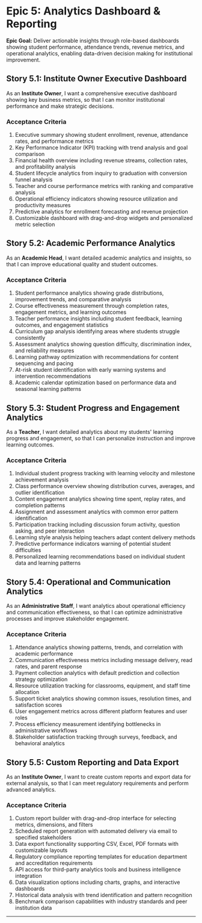 # Epic 5: Analytics Dashboard & Reporting

**Epic Goal:** Deliver actionable insights through role-based dashboards showing student performance, attendance trends, revenue metrics, and operational analytics, enabling data-driven decision making for institutional improvement.

## Story 5.1: Institute Owner Executive Dashboard

As an **Institute Owner**,
I want a comprehensive executive dashboard showing key business metrics,
so that I can monitor institutional performance and make strategic decisions.

### Acceptance Criteria
1. Executive summary showing student enrollment, revenue, attendance rates, and performance metrics
2. Key Performance Indicator (KPI) tracking with trend analysis and goal comparison
3. Financial health overview including revenue streams, collection rates, and profitability analysis
4. Student lifecycle analytics from inquiry to graduation with conversion funnel analysis
5. Teacher and course performance metrics with ranking and comparative analysis
6. Operational efficiency indicators showing resource utilization and productivity measures
7. Predictive analytics for enrollment forecasting and revenue projection
8. Customizable dashboard with drag-and-drop widgets and personalized metric selection

## Story 5.2: Academic Performance Analytics

As an **Academic Head**,
I want detailed academic analytics and insights,
so that I can improve educational quality and student outcomes.

### Acceptance Criteria
1. Student performance analytics showing grade distributions, improvement trends, and comparative analysis
2. Course effectiveness measurement through completion rates, engagement metrics, and learning outcomes
3. Teacher performance insights including student feedback, learning outcomes, and engagement statistics
4. Curriculum gap analysis identifying areas where students struggle consistently
5. Assessment analytics showing question difficulty, discrimination index, and reliability measures
6. Learning pathway optimization with recommendations for content sequencing and pacing
7. At-risk student identification with early warning systems and intervention recommendations
8. Academic calendar optimization based on performance data and seasonal learning patterns

## Story 5.3: Student Progress and Engagement Analytics

As a **Teacher**,
I want detailed analytics about my students' learning progress and engagement,
so that I can personalize instruction and improve learning outcomes.

### Acceptance Criteria
1. Individual student progress tracking with learning velocity and milestone achievement analysis
2. Class performance overview showing distribution curves, averages, and outlier identification
3. Content engagement analytics showing time spent, replay rates, and completion patterns
4. Assignment and assessment analytics with common error pattern identification
5. Participation tracking including discussion forum activity, question asking, and peer interaction
6. Learning style analysis helping teachers adapt content delivery methods
7. Predictive performance indicators warning of potential student difficulties
8. Personalized learning recommendations based on individual student data and learning patterns

## Story 5.4: Operational and Communication Analytics

As an **Administrative Staff**,
I want analytics about operational efficiency and communication effectiveness,
so that I can optimize administrative processes and improve stakeholder engagement.

### Acceptance Criteria
1. Attendance analytics showing patterns, trends, and correlation with academic performance
2. Communication effectiveness metrics including message delivery, read rates, and parent response
3. Payment collection analytics with default prediction and collection strategy optimization
4. Resource utilization tracking for classrooms, equipment, and staff time allocation
5. Support ticket analytics showing common issues, resolution times, and satisfaction scores
6. User engagement metrics across different platform features and user roles
7. Process efficiency measurement identifying bottlenecks in administrative workflows
8. Stakeholder satisfaction tracking through surveys, feedback, and behavioral analytics

## Story 5.5: Custom Reporting and Data Export

As an **Institute Owner**,
I want to create custom reports and export data for external analysis,
so that I can meet regulatory requirements and perform advanced analytics.

### Acceptance Criteria
1. Custom report builder with drag-and-drop interface for selecting metrics, dimensions, and filters
2. Scheduled report generation with automated delivery via email to specified stakeholders
3. Data export functionality supporting CSV, Excel, PDF formats with customizable layouts
4. Regulatory compliance reporting templates for education department and accreditation requirements
5. API access for third-party analytics tools and business intelligence integration
6. Data visualization options including charts, graphs, and interactive dashboards
7. Historical data analysis with trend identification and pattern recognition
8. Benchmark comparison capabilities with industry standards and peer institution data

---
